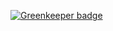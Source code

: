 

[![Greenkeeper badge](https://badges.greenkeeper.io/21joint/bandwango-api.svg)](https://greenkeeper.io/)